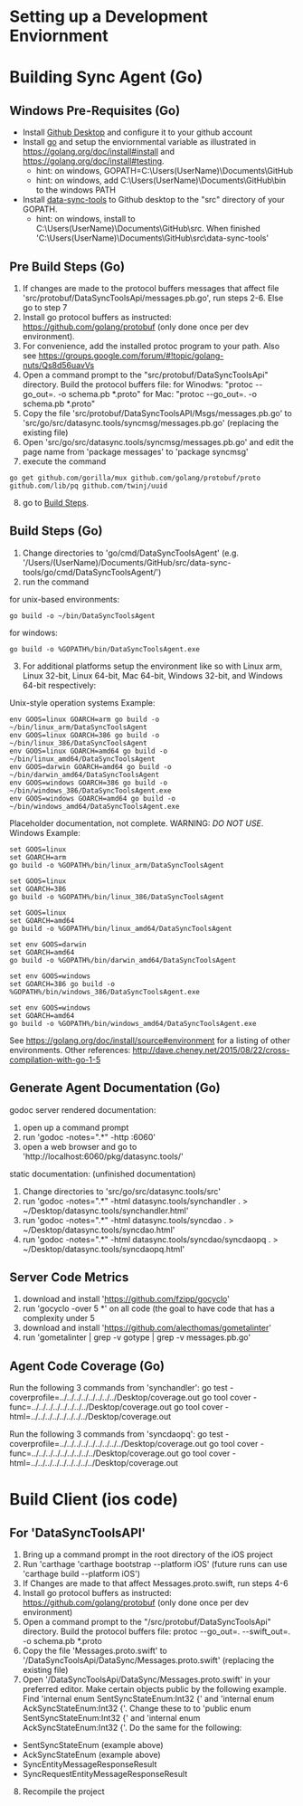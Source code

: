 # Setting up a Development Enviornment

# Building Sync Agent (Go)

## Windows Pre-Requisites (Go)

* Install [Github Desktop](https://desktop.github.com/) and configure it to your github account
* Install [go](https://golang.org/dl/) and setup the enviornmental variable as illustrated in https://golang.org/doc/install#install and https://golang.org/doc/install#testing.
  * hint: on windows, GOPATH=C:\Users\(UserName)\Documents\GitHub
  * hint: on windows, add C:\Users\(UserName)\Documents\GitHub\bin to the windows PATH
* Install [data-sync-tools](https://github.com/datasynctools/data-sync-tools) to Github desktop to the "src" directory of your GOPATH.   
  * hint: on windows, install to C:\Users\(UserName)\Documents\GitHub\src. When finished 'C:\Users\(UserName)\Documents\GitHub\src\data-sync-tools'

## Pre Build Steps (Go)

1. If changes are made to the protocol buffers messages that affect file 'src/protobuf/DataSyncToolsApi/messages.pb.go', run steps 2-6. Else go to step 7
2. Install go protocol buffers as instructed: https://github.com/golang/protobuf (only done once per dev environment).
3. For convenience, add the installed protoc program to your path. Also see https://groups.google.com/forum/#!topic/golang-nuts/Qs8d56uavVs
4. Open a command prompt to the "src/protobuf/DataSyncToolsApi" directory. Build the protocol buffers file:
for Winodws: "protoc --go_out=. -o schema.pb *.proto"
for Mac: "protoc --go_out=. -o schema.pb \*.proto"
5. Copy the file 'src/protobuf/DataSyncToolsAPI/Msgs/messages.pb.go' to 'src/go/src/datasync.tools/syncmsg/messages.pb.go' (replacing the existing file)
6. Open 'src/go/src/datasync.tools/syncmsg/messages.pb.go' and edit the page name from 'package messages' to 'package syncmsg'
7. execute the command
```
go get github.com/gorilla/mux github.com/golang/protobuf/proto github.com/lib/pq github.com/twinj/uuid
```
8. go to [Build Steps](DevEnv.md#build-steps-go). 

## Build Steps (Go)

1. Change directories to 'go/cmd/DataSyncToolsAgent'
(e.g. '/Users/(UserName)/Documents/GitHub/src/data-sync-tools/go/cmd/DataSyncToolsAgent/')
2. run the command

for unix-based environments:
```
go build -o ~/bin/DataSyncToolsAgent
```
for windows:
```
go build -o %GOPATH%/bin/DataSyncToolsAgent.exe
```
3. For additional platforms setup the environment like so with Linux arm, Linux 32-bit, Linux 64-bit, Mac 64-bit, Windows 32-bit, and Windows 64-bit respectively:

Unix-style operation systems Example:
```
env GOOS=linux GOARCH=arm go build -o ~/bin/linux_arm/DataSyncToolsAgent
env GOOS=linux GOARCH=386 go build -o ~/bin/linux_386/DataSyncToolsAgent
env GOOS=linux GOARCH=amd64 go build -o ~/bin/linux_amd64/DataSyncToolsAgent
env GOOS=darwin GOARCH=amd64 go build -o ~/bin/darwin_amd64/DataSyncToolsAgent
env GOOS=windows GOARCH=386 go build -o ~/bin/windows_386/DataSyncToolsAgent.exe
env GOOS=windows GOARCH=amd64 go build -o ~/bin/windows_amd64/DataSyncToolsAgent.exe
```
Placeholder documentation, not complete. WARNING: *DO NOT USE*. Windows Example:
```
set GOOS=linux
set GOARCH=arm
go build -o %GOPATH%/bin/linux_arm/DataSyncToolsAgent

set GOOS=linux
set GOARCH=386
go build -o %GOPATH%/bin/linux_386/DataSyncToolsAgent

set GOOS=linux
set GOARCH=amd64
go build -o %GOPATH%/bin/linux_amd64/DataSyncToolsAgent

set env GOOS=darwin
set GOARCH=amd64
go build -o %GOPATH%/bin/darwin_amd64/DataSyncToolsAgent

set env GOOS=windows
set GOARCH=386 go build -o %GOPATH%/bin/windows_386/DataSyncToolsAgent.exe

set env GOOS=windows
set GOARCH=amd64
go build -o %GOPATH%/bin/windows_amd64/DataSyncToolsAgent.exe
```
See https://golang.org/doc/install/source#environment for a listing of other environments.
Other references: http://dave.cheney.net/2015/08/22/cross-compilation-with-go-1-5

## Generate Agent Documentation (Go)

godoc server rendered documentation:
1. open up a command prompt
2. run 'godoc -notes=".\*" -http :6060'
3. open a web browser and go to 'http://localhost:6060/pkg/datasync.tools/'

static documentation: (unfinished documentation)
1. Change directories to 'src/go/src/datasync.tools/src'
2. run 'godoc -notes=".\*" -html datasync.tools/synchandler . > ~/Desktop/datasync.tools/synchandler.html'
3. run 'godoc -notes=".\*" -html datasync.tools/syncdao . > ~/Desktop/datasync.tools/syncdao.html'
4. run 'godoc -notes=".\*" -html datasync.tools/syncdao/syncdaopq . > ~/Desktop/datasync.tools/syncdaopq.html'

## Server Code Metrics

1. download and install 'https://github.com/fzipp/gocyclo'
2. run 'gocyclo -over 5 \*' on all code (the goal to have code that has a complexity under 5
3. download and install 'https://github.com/alecthomas/gometalinter'
4. run 'gometalinter | grep -v gotype | grep -v messages.pb.go'

## Agent Code Coverage (Go)

Run the following 3 commands from 'synchandler':
go test -coverprofile=../../../../../../../../Desktop/coverage.out
go tool cover -func=../../../../../../../../Desktop/coverage.out
go tool cover -html=../../../../../../../../Desktop/coverage.out

Run the following 3 commands from 'syncdaopq':
go test -coverprofile=../../../../../../../../../Desktop/coverage.out
go tool cover -func=../../../../../../../../../Desktop/coverage.out
go tool cover -html=../../../../../../../../../Desktop/coverage.out

# Build Client (ios code)

## For 'DataSyncToolsAPI'
1. Bring up a command prompt in the root directory of the iOS project
2. Run 'carthage 'carthage bootstrap --platform iOS' (future runs can use 'carthage build --platform iOS')
3. If Changes are made to that affect Messages.proto.swift, run steps 4-6
4. Install go protocol buffers as instructed: https://github.com/golang/protobuf (only done once per dev environment)
5. Open a command prompt to the "/src/protobuf/DataSyncToolsApi" directory. Build the protocol buffers file:
protoc --go_out=. --swift_out=. -o schema.pb \*.proto
6. Copy the file 'Messages.proto.swift' to '/DataSyncToolsApi/DataSync/Messages.proto.swift' (replacing the existing file)
7. Open '/DataSyncToolsApi/DataSync/Messages.proto.swift' in your preferred editor. Make certain objects public by the following example. Find 'internal enum SentSyncStateEnum:Int32 {' and 'internal enum AckSyncStateEnum:Int32 {'. Change these to  to 'public enum SentSyncStateEnum:Int32 {' and 'internal enum AckSyncStateEnum:Int32 {'. Do the same for the following:
* SentSyncStateEnum (example above)
* AckSyncStateEnum (example above)
* SyncEntityMessageResponseResult
* SyncRequestEntityMessageResponseResult
8. Recompile the project
